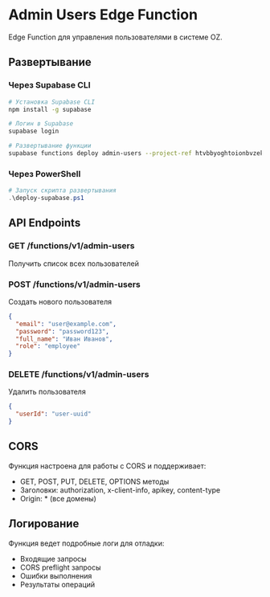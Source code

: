 # Admin Users Edge Function

Edge Function для управления пользователями в системе OZ.

## Развертывание

### Через Supabase CLI

```bash
# Установка Supabase CLI
npm install -g supabase

# Логин в Supabase
supabase login

# Развертывание функции
supabase functions deploy admin-users --project-ref htvbbyoghtoionbvzekw
```

### Через PowerShell

```powershell
# Запуск скрипта развертывания
.\deploy-supabase.ps1
```

## API Endpoints

### GET /functions/v1/admin-users
Получить список всех пользователей

### POST /functions/v1/admin-users
Создать нового пользователя
```json
{
  "email": "user@example.com",
  "password": "password123",
  "full_name": "Иван Иванов",
  "role": "employee"
}
```

### DELETE /functions/v1/admin-users
Удалить пользователя
```json
{
  "userId": "user-uuid"
}
```

## CORS

Функция настроена для работы с CORS и поддерживает:
- GET, POST, PUT, DELETE, OPTIONS методы
- Заголовки: authorization, x-client-info, apikey, content-type
- Origin: * (все домены)

## Логирование

Функция ведет подробные логи для отладки:
- Входящие запросы
- CORS preflight запросы
- Ошибки выполнения
- Результаты операций
